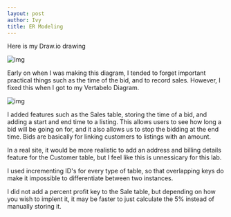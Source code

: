```yaml
---
layout: post
author: Ivy
title: ER Modeling
---
```

Here is my Draw.io drawing

![img]({{site.baseurl}}/assets/images/ER_Draw_IO.png)

Early on when I was making this diagram, I tended to forget important practical things such as the time of the bid, and to record sales. However, I fixed this when I got to my Vertabelo Diagram.

![img]({{site.baseurl}}/assets/images/Vertabelo_Lab_1-2019-10-01_10_43.png)

I added features such as the Sales table, storing the time of a bid, and adding a start and end time to a listing. This allows users to see how long a bid will be going on for, and it also allows us to stop the bidding at the end time. Bids are basically for linking customers to listings with an amount. 

In a real site, it would be more realistic to add an address and billing details feature for the Customer table, but I feel like this is unnessicary for this lab.

I used incrementing ID's for every type of table, so that overlapping keys do make it impossible to differentiate between two instances.

I did not add a percent profit key to the Sale table, but depending on how you wish to implent it, it may be faster to just calculate the 5% instead of manually storing it.